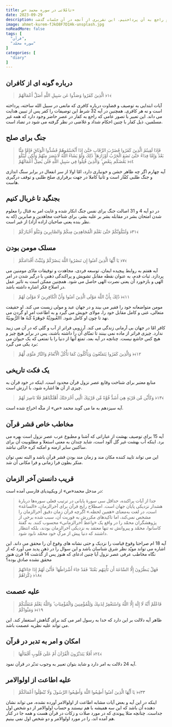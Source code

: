 ```yaml
---
title: تامّلاتی در سوره محمد «ص»
date: 2023-09-29
description: با دوستان همراه، مدتی به صورت جمعی سوره محمّد «ص» را خواندیم و به گفتگو راجع به آن پرداختیم. این تقریری از آنچه در آن جلسات گذشت ...
image: ahmet-kurem-fJkO8F7D1Hk-unsplash.jpg
noReadMore: false
tags: [
  "قرآن",
  "سوره محمّد"
]
categories: [
  "diary"
]
---
```


## درباره گونه ای از کافران

> الَّذِينَ كَفَرُوا وَصَدُّوا عَن سَبِيلِ اللَّهِ أَضَلَّ أَعْمَالَهُمْ ‎﴿١﴾

آیات ابتدایی به توصیف و قضاوت درباره کافری که مانعی در سبیل الله ساخته، پرداخته است و نه هر کافری. همچنین در آیه 32 شرط این توصیفات را کفر پس از تبیین هدایت می داند. این تعبیر با تصور عامی که راجع به کفار در عصر حاضر وجود دارد که همه غیر مسلمین، ذیل کفار با چنین احکام شداد و غلاضی در نظر گرفته می شود در تضاد است.

## جنگ برای صلح

> فَإِذَا لَقِيتُمُ الَّذِينَ كَفَرُوا فَضَرْبَ الرِّقَابِ حَتَّىٰ إِذَا أَثْخَنتُمُوهُمْ فَشُدُّوا الْوَثَاقَ فَإِمَّا مَنًّا بَعْدُ وَإِمَّا فِدَاءً حَتَّىٰ تَضَعَ الْحَرْبُ أَوْزَارَهَا ۚ ذَٰلِكَ وَلَوْ يَشَاءُ اللَّهُ لَانتَصَرَ مِنْهُمْ وَلَٰكِن لِّيَبْلُوَ بَعْضَكُم بِبَعْضٍ ۗ وَالَّذِينَ قُتِلُوا فِي سَبِيلِ اللَّهِ فَلَن يُضِلَّ أَعْمَالَهُمْ ‎﴿٤﴾‏

آیه چهارم اگر چه ظاهر خشن و خونباری دارد، امّا اولا از سر انفعال در برابر سنگ اندازی و جنگ طلبی کفّار است و ثانیا کاملا در جهت برقراری صلح طلبی و توقف درگیری هاست.


 ## بجنگید تا غربال کنیم

در دو آیه 4 و 31 اصالت جنگ برای نفس جنگ انکار شده و غایت امر به قتال را معلوم شدن امتحان بشر در مقابله بشر بر علیه بشر، برای شناخت مجاهدین و صابرین (که به نظر بنده یعنی صاحبان اراده آزاد) از غیر است.

> وَلَنَبْلُوَنَّكُمْ حَتَّىٰ نَعْلَمَ الْمُجَاهِدِينَ مِنكُمْ وَالصَّابِرِينَ وَنَبْلُوَ أَخْبَارَكُمْ ‎﴿٣١﴾

## مسلک مومن بودن

> يَا أَيُّهَا الَّذِينَ آمَنُوا إِن تَنصُرُوا اللَّهَ يَنصُرْكُمْ وَيُثَبِّتْ أَقْدَامَكُمْ ‎﴿٧﴾

آیه هفتم به روابط پیچیده ایمان، توسعه فردی، مجاهدت و توفیقات مادّی مومنین می پردازد. ثبات قدم، به عنوان نقطه مقابل تشویش و پراکندگی ذهنی با درگیر شدن در امر الهی و بازخورد آن یعنی نصرت الهی حاصل می شود. همچنین ممکن است به تاثیر عمل در اصلاح فکر اشاره داشته باشد.

> ذَٰلِكَ بِأَنَّ اللَّهَ مَوْلَى الَّذِينَ آمَنُوا وَأَنَّ الْكَافِرِينَ لَا مَوْلَىٰ لَهُمْ ‎﴿١١﴾‏

مومن متواضعانه خود را فقیر می بیند و در جهان عبد و مولی زیست می کند.
او حقیقت متعالی، غنی و کامل مقابل خود را، مولای خویش می گیرد و به اطاعت امر او گردن می نهد تا چون او کامل شود. االعُبودِيَّةُ جَوهَرَةٌ كُنهُ ها الرُّبوبيّةُ.

کافر امّا در جهان بی آرمانی زندگی می کند. آرزویی فراتر از آب و گلی که در آن می زیید ندارد. چیزی فراتر از ماده نمی بینند تا تمنّای آن را داشته باشند، پس در برابر هیچ چیز و هیچ کس خاشع نیست. چنانچه در آیه بعد، تمتع آنها از دنیا را با تمتعی که یک حیوان می برد یکی می گیرد:

> وَالَّذِينَ كَفَرُوا يَتَمَتَّعُونَ وَيَأْكُلُونَ كَمَا تَأْكُلُ الْأَنْعَامُ وَالنَّارُ مَثْوًى لَّهُمْ ‎﴿١٢﴾‏

## یک فکت تاریخی

منابع معتبر برای شناخت وقایع عصر نزول قرآن محدود است. اینکه در خود قرآن به چیزی از آن ها اشاره شود، با ارزش است.

> وَكَأَيِّن مِّن قَرْيَةٍ هِيَ أَشَدُّ قُوَّةً مِّن قَرْيَتِكَ الَّتِي أَخْرَجَتْكَ أَهْلَكْنَاهُمْ فَلَا نَاصِرَ لَهُمْ ‎﴿١٣﴾

آیه سیزدهم به ما می گوید محمد «ص» از مکّه اخراج شده است.

## مخاطب خاص قشر قرآن

آیه 15 برای توصیف بهشت از عباراتی که آشنا و مطبوع عرب عصر نزول است بهره می برد. اینکه آب بهشت غیر گل آلود است، شاید چندان به معنی استعلا و مطلوبیت آن برای ساکنین سایر ازمنه و امکنه کره خاکی نباشد.

 این می تواند تایید کننده مکان مند و زمان مند بودن قشر قرآن باشد و البته نمی توان منکر بطون فرا زمانی و فرا مکانی آن شد.
 
 ## قریب دانستن آخر الزمان
 
 در مدخل محمد«ص» از ویکیپدیای فارسی آمده است:
 
 > جدا از آیات پراکنده، حداقل سی سورهٔ پایانی در ترتیب فعلی سوره‌ها دربارهٔ هشدار نزدیکی پایان جهان است. اصطلاح رایج قرآن برای آخرالزمان، «الساعَة» است، در لغت به‌معنای «همین لحظه.» اگرچه قرآن زمان دقیق آخرالزمان را مشخص نمی‌کند، اما تاکیدهای مکررش به فوریت آن، سبب شده برخی از پژوهشگران محمّد را در واقع یک «واعظ آخرالزمانی» محسوب کنند. به گفتهٔ کاسانوا، محمّد و پیروانش نه تنها معتقد به نزدیکی آخرالزمان بودند، بلکه انتظار داشتند که دنیا پیش از مرگِ خود محمّد نابود شود.
 
 آیه 18 ام صراحتا وقوع قیامت را نزدیک و حتی نشانه های وقوع آن را محقق می داند. این اشاره می تواند مویّد نظر شرق شناسان باشد و این سوال را در ذهن پدید می آورد که از نگاه مخاطب عرفی عصر نزول آیا چنین ادعای که هنوز پس از گذشت 14 قرن هنوز محقق نشده صادق بوده؟
 
 > فَهَلْ يَنظُرُونَ إِلَّا السَّاعَةَ أَن تَأْتِيَهُم بَغْتَةً ۖ فَقَدْ جَاءَ أَشْرَاطُهَا ۚ فَأَنَّىٰ لَهُمْ إِذَا جَاءَتْهُمْ ذِكْرَاهُمْ ‎﴿١٨﴾
 
 ## علیه عصمت
 
 > فَاعْلَمْ أَنَّهُ لَا إِلَٰهَ إِلَّا اللَّهُ وَاسْتَغْفِرْ لِذَنبِكَ وَلِلْمُؤْمِنِينَ وَالْمُؤْمِنَاتِ ۗ وَاللَّهُ يَعْلَمُ مُتَقَلَّبَكُمْ وَمَثْوَاكُمْ ‎﴿١٩﴾‏
 
 ظاهر آیه دلالت بر این دارد که خدا به رسول امر می کند برای گناهش استغفار کند. این می تواند علیه نظریه عصمت باشد.
 
 ## امکان و امر به تدبر در قرآن
 
 > أَفَلَا يَتَدَبَّرُونَ الْقُرْآنَ أَمْ عَلَىٰ قُلُوبٍ أَقْفَالُهَا ‎﴿٢٤﴾
 
  آیه 24 دلالت به امر دارد و شاید بتوان تعبیر به وجوب تدبّر در قرآن نمود.
 
 ## علیه اطاعت از اولوالامر
 
 > يَا أَيُّهَا الَّذِينَ آمَنُوا أَطِيعُوا اللَّهَ وَأَطِيعُوا الرَّسُولَ وَلَا تُبْطِلُوا أَعْمَالَكُمْ ‎﴿٣٣﴾‏
 
  اینکه در این آیه و بعض آیات مشابه اطاعت از اولوالامر آورده نشده، می تواند نشان دهنده آن باشد که این سه همیشه با هم نیستند و حساب اولوالامر از دو شخص اول جداست. چنانچه مثلا پیوندی که در مورد صلات و زکات در قرآن هست و همه جا در کنار هم آمده اند، را در مورد اولوالامر و دو شخص اول نمی بینیم.
 
 
 



